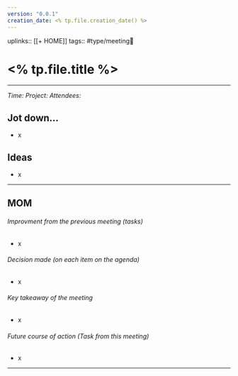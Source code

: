 ```yaml
---
version: "0.0.1"
creation_date: <% tp.file.creation_date() %>
---
```


uplinks:: [[+ HOME]]
tags:: #type/meeting👥

# <% tp.file.title %>
---
*Time:
Project:
Attendees:*

## Jot down...
- x

## Ideas
- x

---
## MOM
###### Improvment from the previous meeting (tasks)
- x

###### Decision made (on each item on the agenda)
- x

###### Key takeaway of the meeting
- x

###### Future course of action (Task from this meeting)
- x

---